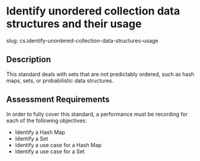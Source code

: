 
# Identify unordered collection data structures and their usage

slug: cs.identify-unordered-collection-data-structures-usage

## Description
This standard deals with sets that are not predictably ordered, such as hash maps, sets, or probabilistic data structures.

## Assessment Requirements
In order to fully cover this standard, a performance must be recording for each of the following objectives:

- Identify a Hash Map
- Identify a Set
- Identify a use case for a Hash Map
- Identify a use case for a Set
